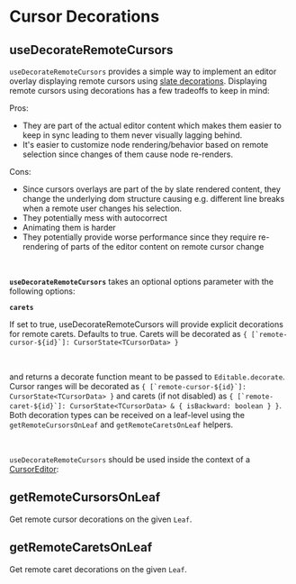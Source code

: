# Cursor Decorations

## useDecorateRemoteCursors

`useDecorateRemoteCursors` provides a simple way to implement an editor overlay displaying remote cursors using [slate decorations](https://docs.slatejs.org/concepts/09-rendering#decorations). Displaying remote cursors using decorations has a few tradeoffs to keep in mind:

Pros:

- They are part of the actual editor content which makes them easier to keep in sync leading to them never visually lagging behind.
- It's easier to customize node rendering/behavior based on remote selection since changes of them cause node re-renders.

Cons:

- Since cursors overlays are part of the by slate rendered content, they change the underlying dom structure causing e.g. different line breaks when a remote user changes his selection.
- They potentially mess with autocorrect
- Animating them is harder
- They potentially provide worse performance since they require re-rendering of parts of the editor content on remote cursor change

<br/>

**`useDecorateRemoteCursors`** takes an optional options parameter with the following options:

**`carets`**

If set to true, useDecorateRemoteCursors will provide explicit decorations for remote carets. Defaults to true. Carets will be decorated
as `` { [`remote-cursor-${id}`]: CursorState<TCursorData> } ``

<br/>

and returns a decorate function meant to be passed to `Editable.decorate`. Cursor ranges will be decorated as `` { [`remote-cursor-${id}`]: CursorState<TCursorData> } `` and carets (if not disabled) as `` { [`remote-caret-${id}`]: CursorState<TCursorData> & { isBackward: boolean } } ``.
Both decoration types can be received on a leaf-level using the `getRemoteCursorsOnLeaf` and `getRemoteCaretsOnLeaf` helpers.

<br/>

`useDecorateRemoteCursors` should be used inside the context of a [CursorEditor](../slate-yjs-core/cursor-plugin.md):

## getRemoteCursorsOnLeaf

Get remote cursor decorations on the given `Leaf`.

## getRemoteCaretsOnLeaf

Get remote caret decorations on the given `Leaf`.
